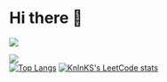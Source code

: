 ### <h1>Hi there 👋</h1>

![](https://komarev.com/ghpvc/?username=HealKnix)

![](https://github-profile-summary-cards.vercel.app/api/cards/profile-details?username=HealKnix)
<br>
[![Top Langs](https://github-readme-stats.vercel.app/api/top-langs/?username=HealKnix)](https://github.com/HealKnix/github-readme-stats)
[![KnlnKS's LeetCode stats](https://leetcode-stats-six.vercel.app/api?username=HealKnix)](https://github.com/HealKnix/leetcode-stats)
